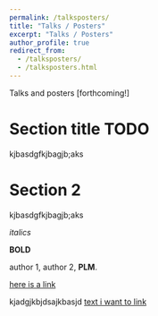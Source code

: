 ```yaml
---
permalink: /talksposters/
title: "Talks / Posters"
excerpt: "Talks / Posters"
author_profile: true
redirect_from: 
  - /talksposters/
  - /talksposters.html
---
```


Talks and posters [forthcoming!]

Section title TODO 
======
kjbasdgfkjbagjb;aks 


Section 2
======
kjbasdgfkjbagjb;aks 


*italics* 

**BOLD** 

author 1, author 2, **PLM**. 


[here is a link](https://...)


kjadgjkbjdsajkbasjd [text i want to link]()
